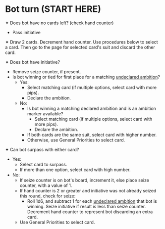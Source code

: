 # Bot turn (START HERE)

✦ Does bot have no cards left? (check hand counter)

- Pass initiative

✦ Draw 2 cards. Decrement hand counter. Use procedures below to select a card. Then go to the page for selected card's suit and discard the other card.

✦ Does bot have initiative?

- Remove seize counter, if present.
- Is bot winning or tied for first place for a matching <ins>undeclared ambition</ins>?
	- Yes:
		- Select matching card (if multiple options, select card with more pips).
		- Declare the ambition.
	- No:
		- Is bot winning a matching declared ambition and is an ambition marker available?
			- Select matching card (if multiple options, select card with more pips).
			- Declare the ambition.
		- If both cards are the same suit, select card with higher number.
		- Otherwise, use General Priorities to select card.

✦ Can bot surpass with either card?

- Yes:
	- Select card to surpass.
	- If more than one option, select card with high number.
- No:
	- If seize counter is on bot's board, increment it, else place seize counter, with a value of 1.
	- If hand counter is 2 or greater and initiative was not already seized this round, check for seize:
		- Roll 1d6, and subtract 1 for each <ins>undeclared ambition</ins> that bot is winning. Seize initiative if result is less than seize counter. Decrement hand counter to represent bot discarding an extra card.
	- Use General Priorities to select card.

<div class="pagebreak"> </div>

